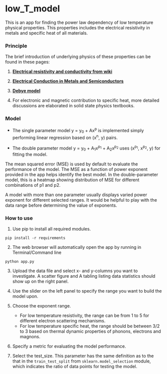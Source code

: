 # low_T_model

This is an app for finding the power law dependency of low temperature physical properties. This properties includes the electrical resistivity in metals and specific heat of all materials.

### Principle

The brief introduction of underlying physics of these properties can be found in these pages:

1. **[Electrical resistivity and conductivity from wiki](https://en.wikipedia.org/wiki/Electrical_resistivity_and_conductivity)**

2. **[Electrical Conduction in Metals and Semiconductors](https://link.springer.com/chapter/10.1007/978-3-319-48933-9_2)**

3. **[Debye model](https://en.wikipedia.org/wiki/Debye_model)**

4. For electronic and magnetic contribution to specific heat, more detailed discussions are elaborated in solid state physics textbooks.

### Model

* The single parameter model y = y<sub>0</sub> + Ax<sup>p</sup> is implemented simply performing linear regression based on (x<sup>n</sup>, y) pairs. 

* The double parameter model y = y<sub>0</sub> + A<sub>1</sub>x<sup>p<sub>1</sub></sup> + A<sub>2</sub>x<sup>p<sub>2</sub></sup> uses (x<sup>p<sub>1</sub></sup>, x<sup>p<sub>2</sub></sup>, y) for fitting the model.

The mean squared error (MSE) is used by default to evaluate the performance of the model. The MSE as a function of power exponent provided in the app helps identify the best model. In the double-parameter model, this is a heatmap showing distribution of MSE for different combinations of p1 and p2.

A model with more than one parameter usually displays varied power exponent for different selected ranges. It would be helpful to play with the data range before determining the value of exponents.


### How to use

1. Use pip to install all required modules.

`pip install -r requirements`

2. The web browser will automatically open the app by running in Terminal/Command line

`python app.py`

3. Upload the data file and select x- and y-columns you want to investigate. A scatter figure and A tabling listing data statistics should show up on the right panel.

4. Use the slider on the left panel to specify the range you want to build the model upon.

5. Choose the exponent range. 
    - For low temperature resistivity, the range can be from 1 to 5 for different electron scattering mechanisms. 
    - For low temperature specific heat, the range should be between 3/2 to 3 based on thermal dynamic properties of phonons, electrons and magnons.

6. Specify a metric for evaluating the model performance.

7. Select the test_size. This parameter has the same definition as to the that in the `train_test_split` from `sklearn.model_selection` module, which indicates the ratio of data points for testing the model.
